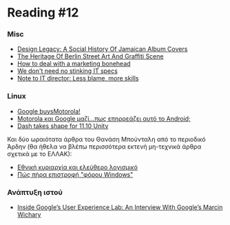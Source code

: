 <!-- -
Title: Reading #12
Author: Marios Zindilis
First Published: 2011-08-18
Last Updated: 2015-01-26
- -->

Reading #12
===========

<h3>Misc</h3>
<ul><li><a href="http://www.smashingmagazine.com/2011/07/29/design-legacy-a-social-history-of-jamaican-album-covers/">Design Legacy: A Social History Of Jamaican Album Covers</a></li>
<li><a href="http://www.smashingmagazine.com/2011/07/13/the-heritage-of-berlin-street-art-and-graffiti-scene/">The Heritage Of Berlin Street Art And Graffiti Scene</a></li>
<li><a href="http://www.infoworld.com/print/168279">How to deal with a marketing bonehead</a></li>
<li><a href="http://www.infoworld.com/print/167579">We don't need no stinking IT specs</a></li>
<li><a href="http://www.infoworld.com/print/167403">Note to IT director: Less blame, more skills</a></li>
</ul>

<h3>Linux</h3>
<ul>
<li><a href="http://www.linuxinside.gr/content/%CE%B7-google-%CE%B1%CE%B3%CE%BF%CF%81%CE%AC%CE%B6%CE%B5%CE%B9-%CF%84%CE%B7%CE%BD-motorola">Google buysMotorola!</a></li>
<li><a href="http://elkosmas.gr/2011/08/17/moto_google/">Motorola και Google μαζί…πως επηρρεάζει αυτό το Android;</a></li>
<li><a href="http://www.markshuttleworth.com/archives/717">Dash takes shape for 11.10 Unity</a></li></ul>
Και δύο ωραιότατα άρθρα του Θανάση Μπούνταλη από το περιοδικό Άρδην (θα ήθελα να βλέπω περισσότερα εκτενή μη-τεχνικά άρθρα σχετικά με το ΕΛΛΑΚ):
<ul><li><a href="http://www.ardin.gr/node/4086">Εθνική κυριαρχία και ελεύθερο λογισμικό</a></li><li><a href="http://www.ardin.gr/node/3893">Πώς πήρα επιστροφή "φόρου Windows"</a></li>
</ul>

<h3>Ανάπτυξη ιστού</h3>
<ul><li><a href="http://www.smashingmagazine.com/2011/07/08/interview-google-marcin-wichary/">Inside Google’s User Experience Lab: An Interview With Google’s Marcin Wichary</a></li>
</ul>
